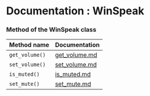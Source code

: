# Documentation : WinSpeak



### Method of the WinSpeak class
| Method name          | Documentation                      |
|----------------------|------------------------------------|
| `get_volume()`       |  [get_volume.md](./get_volume.md)  |
| `set_volume()`       |  [set_volume.md](./set_volume.md)  |
| `is_muted()`         |  [is_muted.md](./is_muted.md)      |
| `set_mute()`         |  [set_mute.md](./set_mute.md)      |